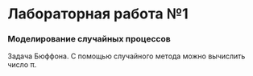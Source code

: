 # Лабораторная работа №1
### Моделирование случайных процессов

Задача Бюффона. С помощью случайного метода можно вычислить число π.